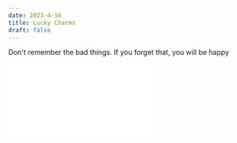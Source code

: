 ```yaml
---
date: 2023-4-16
title: Lucky Charms
draft: false
---
```


Don't remember the bad things. If you forget that, you will be happy

<iframe src="//player.bilibili.com/player.html?aid=438215786&bvid=BV1Cj411u7QV&cid=1045109154&page=1" scrolling="no" border="0" frameborder="no" framespacing="0" allowfullscreen="true"> </iframe>
